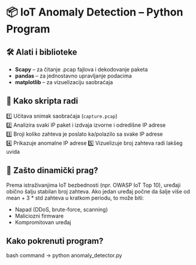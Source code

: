 # 📦 IoT Anomaly Detection – Python Program

## 🛠️ Alati i biblioteke
- **Scapy** – za čitanje .pcap fajlova i dekodovanje paketa
- **pandas** – za jednostavno upravljanje podacima
- **matplotlib** – za vizuelizaciju saobraćaja

## 🎯 Kako skripta radi
1️⃣ Učitava snimak saobraćaja (`capture.pcap`)  
2️⃣ Analizira svaki IP paket i izdvaja izvorne i odredišne IP adrese  
3️⃣ Broji koliko zahteva je poslato ka/polazilo sa svake IP adrese  
4️⃣ Prikazuje anomalne IP adrese
5️⃣ Vizuelizuje broj zahteva radi lakšeg uvida  

## 🧠 Zašto dinamički prag?
Prema istraživanjima IoT bezbednosti (npr. OWASP IoT Top 10), uređaji obično šalju stabilan broj zahteva. Ako jedan uređaj počne da šalje više od mean + 3 * std zahteva u kratkom periodu, to može biti:  
- Napad (DDoS, brute-force, scanning)  
- Maliciozni firmware  
- Kompromitovan uređaj

## Kako pokrenuti program?

bash command -> python anomaly_detector.py
